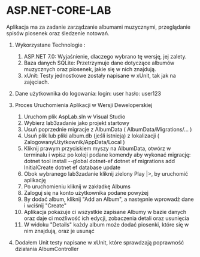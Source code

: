 # ASP.NET-CORE-LAB

Aplikacja ma za zadanie zarządzanie albumami muzycznymi, przeglądanie spisów piosenek oraz śledzenie notowań.

1. Wykorzystane Technologie :
    1.  ASP.NET 7.0: Wyjaśnienie, dlaczego wybrano tę wersję, jej zalety.
    2.  Baza danych SQLite: Przetrzymuje dane dotyczące albumów muzycznych oraz piosenek, jakie się w nich znajdują.
    3.  xUnit: Testy jednostkowe zostały napisane w xUnit, tak jak na zajęciach.

2. Dane użytkownika do logowania:
    login: user
    hasło: user123

3. Proces Uruchomienia Aplikacji w Wersji Deweloperskiej
    1. Uruchom plik AspLab.sln w Visual Studio
    2. Wybierz lab3zadanie jako projekt startowy
    3. Usuń poprzednie migracje z AlbumData ( AlbumData/Migrations/... )
    4. Usuń plik lub pliki album.db (jeśli istnieją) z lokalizacji ( ZalogowanyUżytkownik/AppData/Local )
    5. Kliknij prawym przyciskiem myszy na AlbumData, otwórz w terminalu i wpisz po koleji podane komendy aby wykonać migrację:
       dotnet tool install --global dotnet-ef
       dotnet ef migrations add InitialCreate
       dotnet ef database update
    6. Obok wybranego lab3zadanie kliknij zielony Play |>, by uruchomić aplikację
    7. Po uruchomieniu kliknij w zakładkę Albums
    8. Zaloguj się na konto użytkownika podane powyżej
    9. By dodać album, kliknij "Add an Album", a następnie wprowadź dane i wciśnij "Create"
    10. Aplikacja pokazuje ci wszystkie zapisane Albumy w bazie danych oraz daje ci możliwość ich edycji, zobaczenia detali oraz usunięcia
    11. W widoku "Details" każdy album może dodać piosenki, które się w nim znajdują, oraz je usunąć

4. Dodałem Unit testy napisane w xUnit, które sprawdzają poprawność działania AlbumController

